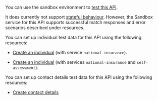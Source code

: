 You can use the sandbox environment to [test this API](https://developer.service.hmrc.gov.uk/api-documentation/docs/testing).

It does currently not support [stateful behaviour](https://developer.service.hmrc.gov.uk/api-documentation/docs/testing/stateful-behaviour). However, the Sandbox service for this API supports successful match responses and error scenarios described under resources.

You can set up individual test data for this API using the following resources:

* [Create an individual](https://developer.service.hmrc.gov.uk/api-documentation/docs/api/service/api-platform-test-user/1.0#_create-a-test-user-which-is-an-individual_post_accordion) (with service `national-insurance`).

* [Create an individual](https://developer.service.hmrc.gov.uk/api-documentation/docs/api/service/api-platform-test-user/1.0#_create-a-test-user-which-is-an-individual_post_accordion) (with services `national-insurance` and `self-assessment`).

You can set up contact details test data for this API using the following resources:

* [Create contact details](https://developer.service.hmrc.gov.uk/api-documentation/docs/api/service/individuals-if-api-stub/1.0#_create-a-details-payload_post_accordion)
